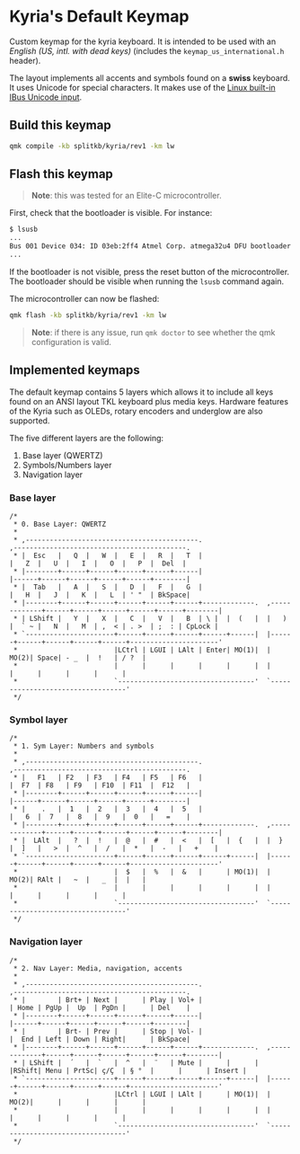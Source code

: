 # Kyria's Default Keymap

Custom keymap for the kyria keyboard. It is intended to be used with an *English (US, intl. with dead keys)* (includes the `keymap_us_international.h` header). 

The layout implements all accents and symbols found on a **swiss** keyboard. It uses Unicode for special characters. It makes use of the [Linux built-in IBus Unicode input](https://docs.qmk.fm/#/feature_unicode?id=input-modes). 

## Build this keymap
```bash
qmk compile -kb splitkb/kyria/rev1 -km lw
```

## Flash this keymap

> **Note**: this was tested for an Elite-C microcontroller. 

First, check that the bootloader is visible. For instance:
```bash
$ lsusb
...
Bus 001 Device 034: ID 03eb:2ff4 Atmel Corp. atmega32u4 DFU bootloader
...
```
If the bootloader is not visible, press the reset button of the microcontroller. The bootloader should be visible when running the `lsusb` command again. 

The microcontroller can now be flashed: 
```bash
qmk flash -kb splitkb/kyria/rev1 -km lw
```
> **Note**: if there is any issue, run `qmk doctor` to see whether the qmk configuration is valid. 

## Implemented keymaps
The default keymap contains 5 layers which allows it to include all keys found on an ANSI layout TKL keyboard plus media keys.
Hardware features of the Kyria such as OLEDs, rotary encoders and underglow are also supported.

The five different layers are the following:
1. Base layer (QWERTZ)
2. Symbols/Numbers layer
3. Navigation layer

### Base layer
```
/*
 * 0. Base Layer: QWERTZ
 *
 * ,-------------------------------------------.                              ,-------------------------------------------.
 * |  Esc   |   Q  |   W  |   E  |   R  |   T  |                              |   Z  |   U  |   I  |   O  |   P  |  Del  |
 * |--------+------+------+------+------+------|                              |------+------+------+------+------+--------|
 * |  Tab   |   A  |   S  |   D  |   F  |   G  |                              |   H  |   J  |   K  |   L  | ' "  | BkSpace|
 * |--------+------+------+------+------+------+-------------.  ,-------------+------+------+------+------+------+--------|
 * | LShift |   Y  |   X  |   C  |   V  |   B  | \ |  |  (   |  |   )  |  ` ~ |   N  |   M  | ,  < | . >  | ;  : | CpLock |
 * `----------------------+------+------+------+------+------|  |------+------+------+------+------+----------------------'
 *                        |LCtrl | LGUI | LAlt | Enter| MO(1)|  | MO(2)| Space| - _  |  !   | / ?  |
 *                        |      |      |      |      |      |  |      |      |      |      |      |
 *                        `----------------------------------'  `----------------------------------'
 */
```

### Symbol layer
```
/*
 * 1. Sym Layer: Numbers and symbols
 *
 * ,-------------------------------------------.                              ,-------------------------------------------.
 * |   F1   | F2   | F3   | F4   | F5   | F6   |                              |  F7  | F8   | F9   | F10  | F11  |  F12   |
 * |--------+------+------+------+------+------|                              |------+------+------+------+------+--------|
 * |    .   |  1   |  2   |  3   |  4   |  5   |                              |   6  |  7   |  8   |  9   |  0   |   =    |
 * |--------+------+------+------+------+------+-------------.  ,-------------+------+------+------+------+------+--------|
 * |  LAlt  |   ?  |  !   |  @   |  #   |  <   |  [   |  {   |  |  }   |  ]   |   >  |  ^   |  /   |  *   |  -   |   +    |
 * `----------------------+------+------+------+------+------|  |------+------+------+------+------+----------------------'
 *                        |  $   |  %   |  &   |      | MO(1)|  | MO(2)| RAlt |   ~  |   _  |  |   |
 *                        |      |      |      |      |      |  |      |      |      |      |      |
 *                        `----------------------------------'  `----------------------------------'
 */
```

### Navigation layer
```
/*
 * 2. Nav Layer: Media, navigation, accents
 *
 * ,-------------------------------------------.                              ,-------------------------------------------.
 * |        | Brt+ | Next |      | Play | Vol+ |                              | Home | PgUp |  Up  | PgDn |      | Del    |
 * |--------+------+------+------+------+------|                              |------+------+------+------+------+--------|
 * |        | Brt- | Prev |      | Stop | Vol- |                              |  End | Left | Down | Right|      | BkSpace|
 * |--------+------+------+------+------+------+-------------.  ,-------------+------+------+------+------+------+--------|
 * | LShift |  ´   |  `   |  ^   |  ¨   | Mute |      |      |  |RShift| Menu | PrtSc| ç/Ç  | § °  |      |      | Insert |
 * `----------------------+------+------+------+------+------|  |------+------+------+------+------+----------------------'
 *                        |LCtrl | LGUI | LAlt |      | MO(1)|  | MO(2)|      |      |      |      |
 *                        |      |      |      |      |      |  |      |      |      |      |      |
 *                        `----------------------------------'  `----------------------------------'
 */
```